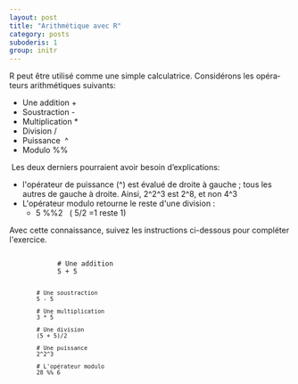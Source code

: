 ```yaml
---
layout: post
title: "Arithmétique avec R"
category: posts
suboderis: 1
group: initr
---
```


<!-- Global site tag (gtag.js) - Google Analytics -->
<script async src="https://www.googletagmanager.com/gtag/js?id=UA-15159522-6"></script>
<script>
  window.dataLayer = window.dataLayer || [];
  function gtag(){dataLayer.push(arguments);}
  gtag('js', new Date());

  gtag('config', 'UA-15159522-6');
</script>


<div></div>
<div><span id="result_box" lang="fr">R peut être utilisé comme une simple calculatrice. Considérons les opérateurs arithmétiques suivants:</span></div>
<div></div>
<div>
<ul>
<li>Une addition +</li>
<li>Soustraction -</li>
<li>Multiplication *</li>
<li>Division /</li>
<li>Puissance  ^</li>
<li>Modulo %%</li>
</ul>
</div>
<div>
<div><span class="short_text" lang="fr"> </span><span class="short_text" lang="fr">Les deux derniers pourraient avoir besoin d’explications:</span></div>
<div>
<ul>
<li>l'opérateur de puissance (^) est évalué de droite à gauche ; tous les autres de gauche à droite. Ainsi, 2^2^3 est 2^8, et non 4^3</li>
<li>L'opérateur modulo retourne le reste d'une division :
<ul>
<li>5 %%2   ( 5/2 =1 reste 1)</li>
</ul>
</li>
</ul>
</div>
</div>
<p><span id="result_box" lang="fr">Avec cette connaissance, suivez les instructions ci-dessous pour compléter l'exercice.</span></p>
<p></p>

<html>
<head>
<meta http-equiv="Content-Type" content="text/html; charset=utf-8" />
<style>
.dcl__index-module__console--2YAI1, .dcl__index-module__editor--m_p4P {font-size: 15px !important; }
.lm_header .lm_tab .lm_title {font-size: 15px !important;}
.dcl__Button-module__extra-small--2toEt, .dcl__Button-module__small--1VJc5 {font-size: 15px;}
</style>
</head>
        <body>
        	<script type="text/javascript" src="//cdn.datacamp.com/dcl-react.js.gz"></script>
			<div data-datacamp-exercise data-lang="r">
        	<code data-type="sample-code">
            # Une addition
            5 + 5
            
            # Une soustraction
            5 - 5
            
            # Une multiplication
            3 * 5
            
            # Une division
            (5 + 5)/2
            
            # Une puissance
            2^2^3
            
            # L'opérateur modulo
            28 %% 6

</code>
</div>
</body>
</html>
